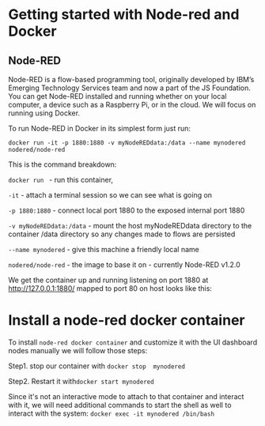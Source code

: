 # Getting started with Node-red and Docker
## Node-RED
Node-RED is a flow-based programming tool, originally developed by IBM’s Emerging Technology Services team and now a part of the JS Foundation.
You can get Node-RED installed and running whether on your local computer, a device such as a Raspberry Pi, or in the cloud. We will focus on running using Docker. 

To run Node-RED in Docker in its simplest form just run:

```
docker run -it -p 1880:1880 -v myNodeREDdata:/data --name mynodered nodered/node-red

```

This is the command breakdown:

`docker run `                          - run this container,

`-it`                                         - attach a terminal session so we can see what is going on

`-p 1880:1880`                       - connect local port 1880 to the exposed internal port 1880    

`-v myNodeREDdata:/data`  - mount the host myNodeREDdata directory to the container /data directory so any changes made to flows are persisted    

`--name mynodered`             - give this machine a friendly local name    

`nodered/node-red`               - the image to base it on - currently Node-RED v1.2.0

We get the container up and running listening on port 1880 at http://127.0.0.1:1880/ mapped to port 80 on host looks like this:

# Install a node-red docker container
To install  `node-red docker container` and customize it with the UI dashboard nodes manually we will follow those steps:

Step1. stop our container with `docker stop  mynodered` 

Step2. Restart it with`docker start mynodered`

Since it's not an interactive mode to attach to that container and interact with it, we will need additional commands to start the shell as well to interact with the system:
`docker exec -it mynodered /bin/bash`
